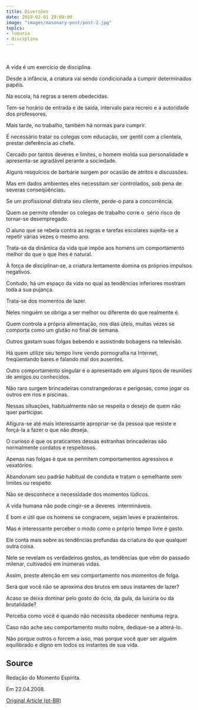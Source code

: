 ```yaml
---
title: Diversões
date: 2019-02-01 19:00:00
image: "images/masonary-post/post-2.jpg"
topics: 
- luxuria
- disciplina
---
```

 

A vida é um exercício de disciplina.

Desde a infância, a criatura vai sendo condicionada a cumprir determinados
papéis.

Na escola, há regras a serem obedecidas.

Tem-se horário de entrada e de saída, intervalo para recreio e a autoridade dos
professores.

Mais tarde, no trabalho, também há normas para cumprir.

É necessário tratar os colegas com educação, ser gentil com a clientela,
prestar deferência ao chefe.

Cercado por tantos deveres e limites, o homem molda sua personalidade e
apresenta-se agradável perante a sociedade.

Alguns resquícios de barbárie surgem por ocasião de atritos e discussões.

Mas em dados ambientes eles necessitam ser controlados, sob pena de severas
conseqüências.

Se um profissional distrata seu cliente, perde-o para a concorrência.

Quem se permite ofender os colegas de trabalho corre o  sério risco de
tornar-se desempregado.

O aluno que se rebela contra as regras e tarefas escolares sujeita-se a repetir
várias vezes o mesmo ano.

Trata-se da dinâmica da vida que impõe aos homens um comportamento melhor do
que o que lhes é natural.

À força de disciplinar-se, a criatura lentamente domina os próprios impulsos
negativos.

Contudo, há um espaço da vida no qual as tendências inferiores mostram toda a
sua pujança.

Trata-se dos momentos de lazer.

Neles ninguém se obriga a ser melhor ou diferente do que realmente é.

Quem controla a própria alimentação, nos dias úteis, muitas vezes se comporta
como um glutão no final de semana.

Outros gastam suas folgas bebendo e assistindo bobagens na televisão.

Há quem utilize seu tempo livre vendo pornografia na Internet, freqüentando
bares e falando mal dos ausentes.

Outro comportamento singular é o apresentado em alguns tipos de reuniões de
amigos ou conhecidos.

Não raro surgem brincadeiras constrangedoras e perigosas, como jogar os outros
em rios e piscinas.

Nessas situações, habitualmente não se respeita o desejo de quem não quer
participar.

Afigura-se até mais interessante apropriar-se da pessoa que resiste e forçá-la
a fazer o que não deseja.

O curioso é que os praticantes dessas estranhas brincadeiras são normalmente
cordatos e respeitosos.

Apenas nas folgas é que se permitem comportamentos agressivos e vexatórios.

Abandonam seu padrão habitual de conduta e tratam o semelhante sem limites ou
respeito.

Não se desconhece a necessidade dos momentos lúdicos.

A vida humana não pode cingir-se a deveres  intermináveis.

É bom e útil que os homens se congracem, sejam leves e prazenteiros.

Mas é interessante perceber o modo como o próprio tempo livre é gasto.

Ele conta mais sobre as tendências profundas da criatura do que qualquer outra
coisa.

Nele se revelam os verdadeiros gostos, as tendências que vêm do passado
milenar, cultivados em inúmeras vidas.

Assim, preste atenção em seu comportamento nos momentos de folga.

Será que você não se aproxima dos brutos em seus instantes de lazer?

Acaso se deixa dominar pelo gosto do ócio, da gula, da luxúria ou da
brutalidade?

Perceba como você é quando não necessita obedecer nenhuma regra.

Caso não ache seu comportamento muito nobre, dedique-se a alterá-lo.

Não porque outros o forcem a isso, mas porque você quer ser alguém equilibrado
e digno em todos os instantes de sua vida.

## Source
Redação do Momento Espírita.

Em 22.04.2008.


[Original Article (pt-BR)](http://momento.com.br/pt/ler_texto.php?id=1831)
